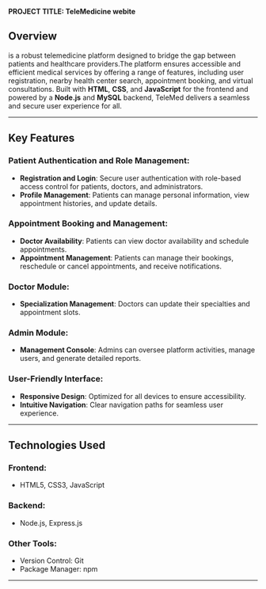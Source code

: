 **PROJECT TITLE: TeleMedicine webite** 

## Overview
is a robust telemedicine platform designed to bridge the gap between patients and healthcare providers.The platform ensures accessible and efficient medical services by offering a range of features, including user registration, nearby health center search, appointment booking, and virtual consultations. Built with **HTML**, **CSS**, and **JavaScript** for the frontend and powered by a **Node.js** and **MySQL** backend, TeleMed delivers a seamless and secure user experience for all.
 
---

## Key Features

### Patient Authentication and Role Management:
- **Registration and Login**: Secure user authentication with role-based access control for patients, doctors, and administrators.
- **Profile Management**: Patients can manage personal information, view appointment histories, and update details.


### Appointment Booking and Management:
- **Doctor Availability**: Patients can view doctor availability and schedule appointments.
- **Appointment Management**: Patients can manage their bookings, reschedule or cancel appointments, and receive notifications.

### Doctor Module:
- **Specialization Management**: Doctors can update their specialties and appointment slots.

### Admin Module:
- **Management Console**: Admins can oversee platform activities, manage users, and generate detailed reports.

### User-Friendly Interface:
- **Responsive Design**: Optimized for all devices to ensure accessibility.
- **Intuitive Navigation**: Clear navigation paths for seamless user experience.

---

## Technologies Used

### Frontend:
- HTML5, CSS3, JavaScript

### Backend:
- Node.js, Express.js

### Other Tools:
- Version Control: Git
- Package Manager: npm

---
